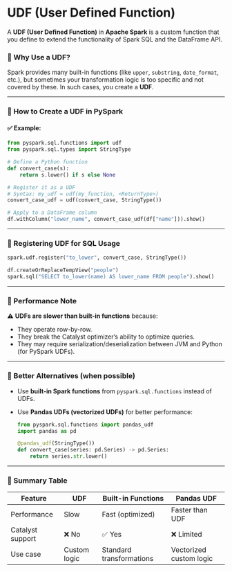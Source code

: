 # UDF (User Defined Function)

A **UDF (User Defined Function)** in **Apache Spark** is a custom function that you define to extend the functionality of Spark SQL and the DataFrame API.

### 🔹 Why Use a UDF?

Spark provides many built-in functions (like `upper`, `substring`, `date_format`, etc.), but sometimes your transformation logic is too specific and not covered by these. In such cases, you create a **UDF**.

---

### 🔹 How to Create a UDF in PySpark

#### ✅ Example:

```python
from pyspark.sql.functions import udf
from pyspark.sql.types import StringType

# Define a Python function
def convert_case(s):
    return s.lower() if s else None

# Register it as a UDF
# Syntax: my_udf = udf(my_function, <ReturnType>)
convert_case_udf = udf(convert_case, StringType())

# Apply to a DataFrame column
df.withColumn("lower_name", convert_case_udf(df["name"])).show()
```

---

### 🔹 Registering UDF for SQL Usage

```python
spark.udf.register("to_lower", convert_case, StringType())

df.createOrReplaceTempView("people")
spark.sql("SELECT to_lower(name) AS lower_name FROM people").show()
```

---

### 🔹 Performance Note

⚠️ **UDFs are slower than built-in functions** because:

* They operate row-by-row.
* They break the Catalyst optimizer’s ability to optimize queries.
* They may require serialization/deserialization between JVM and Python (for PySpark UDFs).

---

### 🔹 Better Alternatives (when possible)

* Use **built-in Spark functions** from `pyspark.sql.functions` instead of UDFs.
* Use **Pandas UDFs (vectorized UDFs)** for better performance:

  ```python
  from pyspark.sql.functions import pandas_udf
  import pandas as pd

  @pandas_udf(StringType())
  def convert_case(series: pd.Series) -> pd.Series:
      return series.str.lower()
  ```

---

### 🔹 Summary Table

| Feature          | UDF          | Built-in Functions       | Pandas UDF              |
| ---------------- | ------------ | ------------------------ | ----------------------- |
| Performance      | Slow         | Fast (optimized)         | Faster than UDF         |
| Catalyst support | ❌ No       | ✅ Yes                   | ❌ Limited             |
| Use case         | Custom logic | Standard transformations | Vectorized custom logic |
